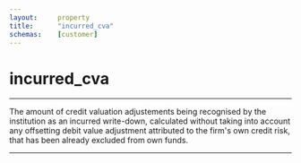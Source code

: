 ```yaml
---
layout:		property
title:		"incurred_cva"
schemas:	[customer]
---
```


# incurred_cva

---

The amount of credit valuation adjustements being recognised by the institution as an incurred write-down, calculated without taking into account any offsetting debit value adjustment attributed to the firm's own credit risk, that has been already excluded from own funds.

---

[encumbrance_amount]: https://github.com/suadelabs/fire/blob/master/documentation/properties/encumbrance_amount.md
[eba-report]:  https://www.eba.europa.eu/documents/10180/974844/EBA+Report+on+Asset+Encumbrance-+September+2015.pdf/e6e2a6ee-6708-4430-a506-5f68ff70736d
